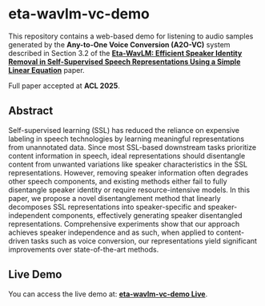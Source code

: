 # eta-wavlm-vc-demo
This repository contains a web-based demo for listening to audio samples generated by the **Any-to-One Voice Conversion (A2O-VC)** system described in Section 3.2 of the [**Eta-WavLM: Efficient Speaker Identity Removal in Self-Supervised Speech Representations Using a Simple Linear Equation**](https://openreview.net/pdf?id=vNANSFYvjj) paper.

Full paper accepted at **ACL 2025**.
  
## Abstract
Self-supervised learning (SSL) has reduced the reliance on expensive labeling in speech technologies by learning meaningful representations from unannotated data. Since most SSL-based downstream tasks prioritize content information in speech, ideal representations should disentangle content from unwanted variations like speaker characteristics in the SSL representations. However, removing speaker information often degrades other speech components, and existing methods either fail to fully disentangle speaker identity or require resource-intensive models. In this paper, we propose a novel disentanglement method that linearly decomposes SSL representations into speaker-specific and speaker-independent components, effectively generating speaker disentangled representations. Comprehensive experiments show that our approach achieves speaker independence and as such, when applied to content-driven tasks such as voice conversion, our representations yield significant improvements over state-of-the-art methods.

## Live Demo
You can access the live demo at: [**eta-wavlm-vc-demo Live**](https://giuseppe-ruggiero.github.io/eta-wavlm-vc-demo/).
